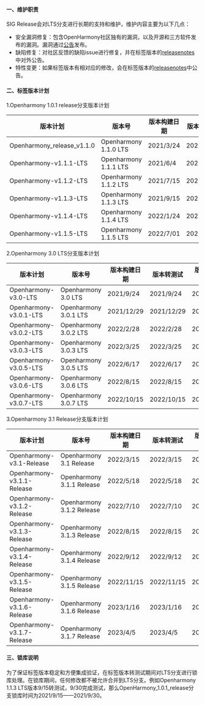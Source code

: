 #### 一、维护职责

SIG Release会对LTS分支进行长期的支持和维护，维护内容主要为以下几点：

- 安全漏洞修复：包含OpenHarmony社区独有的漏洞，以及开源和三方软件发布的漏洞。漏洞通过[公告](https://gitee.com/openharmony/security/blob/master/zh/security-disclosure/README.md)发布。
- 缺陷修复：对社区反馈的缺陷issue进行修复，并在标签版本的[releasenotes](https://gitee.com/openharmony/docs/tree/master/zh-cn/release-notes)中对外公告。
- 特性变更：如果标签版本有相对应的修改，会在标签版本的[releasenotes](https://gitee.com/openharmony/docs/tree/master/zh-cn/release-notes)中公告。

#### 二、标签版本计划

1.Openharmony 1.0.1 release分支版本计划

| 版本计划                   | 版本号                | 版本构建日期 | 版本转测试 | 版本测试完成 |
| -------------------------- | --------------------- | ------------ | ---------- | ------------ |
| Openharmony_release_v1.1.0 | Openharmony 1.1.0 LTS | 2021/3/24    | 2021/3/24  | 2021/3/31    |
| Openharmony-v1.1.1-LTS     | Openharmony 1.1.1 LTS | 2021/6/4     | 2021/6/4   | 2021/6/18    |
| Openharmony-v1.1.2-LTS     | Openharmony 1.1.2 LTS | 2021/7/15    | 2021/7/15  | 2021/7/31    |
| Openharmony-v1.1.3-LTS     | Openharmony 1.1.3 LTS | 2021/9/15    | 2021/9/15  | 2021/9/30    |
| Openharmony-v1.1.4-LTS     | Openharmony 1.1.4 LTS | 2022/1/24    | 2022/1/24  | 2022/2/10    |
| Openharmony-v1.1.5-LTS     | Openharmony 1.1.5 LTS | 2022/7/01    | 2022/7/01  | 2022/7/15    |



2.Openharmony 3.0 LTS分支版本计划

| 版本计划               | 版本号                | 版本构建日期 | 版本转测试 | 版本测试完成 |
| ---------------------- | --------------------- | ------------ | ---------- | ------------ |
| Openharmony-v3.0-LTS   | Openharmony 3.0 LTS   | 2021/9/24    | 2021/9/24  | 2021/9/30    |
| Openharmony-v3.0.1-LTS | Openharmony 3.0.1 LTS | 2021/12/29   | 2021/12/29 | 2022/1/10    |
| Openharmony-v3.0.2-LTS | Openharmony 3.0.2 LTS | 2022/2/28    | 2022/2/28  | 2022/3/15    |
| Openharmony-v3.0.3-LTS | Openharmony 3.0.3 LTS | 2022/3/25    | 2022/3/25  | 2022/4/5     |
| Openharmony-v3.0.5-LTS | Openharmony 3.0.5 LTS | 2022/6/17    | 2022/6/17  | 2022/6/30    |
| Openharmony-v3.0.6-LTS | Openharmony 3.0.6 LTS | 2022/8/15    | 2022/8/15  | 2022/8/30    |
| Openharmony-v3.0.7-LTS | Openharmony 3.0.7 LTS | 2022/10/15   | 2022/10/15 | 2022/10/30   |

3.Openharmony 3.1 Release分支版本计划

| 版本计划                   | 版本号                    | 版本构建日期 | 版本转测试 | 版本测试完成 |
| -------------------------- | ------------------------- | ------------ | ---------- | ------------ |
| Openharmony-v3.1-Release   | Openharmony 3.1 Release   | 2022/3/15    | 2022/3/15  | 2022/3/30    |
| Openharmony-v3.1.1-Release | Openharmony 3.1.1 Release | 2022/5/18    | 2022/5/18  | 2022/5/30    |
| Openharmony-v3.1.2-Release | Openharmony 3.1.2 Release | 2022/7/10    | 2022/7/10  | 2022/7/30    |
| Openharmony-v3.1.3-Release | Openharmony 3.1.3 Release | 2022/8/15    | 2022/8/15  | 2022/8/30    |
| Openharmony-v3.1.4-Release | Openharmony 3.1.4 Release | 2022/9/12    | 2022/9/12  | 2022/9/23    |
| Openharmony-v3.1.5-Release | Openharmony 3.1.5 Release | 2022/11/15   | 2022/11/15 | 2022/11/30   |
| Openharmony-v3.1.6-Release | Openharmony 3.1.6 Release | 2023/1/16    | 2023/1/16  | 2023/1/30    |
| Openharmony-v3.1.7-Release | Openharmony 3.1.7 Release | 2023/4/5     | 2023/4/5   | 2023/4/15    |

#### 三、锁库说明

为了保证标签版本稳定和方便集成验证，在标签版本转测试期间对LTS分支进行锁库处理。在锁库期间，任何修改都不被允许合并到LTS分支。例如Openharmony 1.1.3 LTS版本9/15转测试，9/30完成测试，那么OpenHarmony_1.0.1_release分支锁库时间为2021/9/15——2021/9/30。
